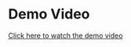 # Demo Video
[Click here to watch the demo video](https://drive.google.com/file/d/1BW287JQ9CA40ls5DSHU-jMhP1ylpjUwS/view?usp=drivesdk)
